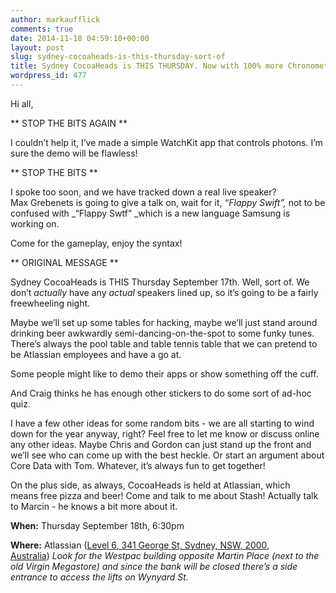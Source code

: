 ```yaml
---
author: markaufflick
comments: true
date: 2014-11-18 04:59:10+00:00
layout: post
slug: sydney-cocoaheads-is-this-thursday-sort-of
title: Sydney CocoaHeads is THIS THURSDAY. Now with 100% more ChronometerKit.
wordpress_id: 477
---
```


Hi all,




** STOP THE BITS AGAIN **




I couldn’t help it, I’ve made a simple WatchKit app that controls photons. I’m sure the demo will be flawless!




** STOP THE BITS **




I spoke too soon, and we have tracked down a real live speaker? Max Grebenets is going to give a talk on, wait for it, _“Flappy Swift”,_ not to be confused with _“Flappy Swtf” _which is a new language Samsung is working on.




Come for the gameplay, enjoy the syntax!




** ORIGINAL MESSAGE **




Sydney CocoaHeads is THIS Thursday September 17th. Well, sort of. We don’t *actually* have any *actual* speakers lined up, so it’s going to be a fairly freewheeling night.




Maybe we’ll set up some tables for hacking, maybe we’ll just stand around drinking beer awkwardly semi-dancing-on-the-spot to some funky tunes. There’s always the pool table and table tennis table that we can pretend to be Atlassian employees and have a go at.




Some people might like to demo their apps or show something off the cuff.




And Craig thinks he has enough other stickers to do some sort of ad-hoc quiz.




I have a few other ideas for some random bits - we are all starting to wind down for the year anyway, right? Feel free to let me know or discuss online any other ideas. Maybe Chris and Gordon can just stand up the front and we’ll see who can come up with the best heckle. Or start an argument about Core Data with Tom. Whatever, it’s always fun to get together!




On the plus side, as always, CocoaHeads is held at Atlassian, which means free pizza and beer! Come and talk to me about Stash! Actually talk to Marcin - he knows a bit more about it.




**When:** Thursday September 18th, 6:30pm




**Where:** Atlassian ([Level 6, 341 George St, Sydney, NSW, 2000, Australia](http://goo.gl/Pm0lA)) _Look for the Westpac building opposite Martin Place (next to the old Virgin Megastore) and since the bank will be closed there’s a side entrance to access the lifts on Wynyard St._
